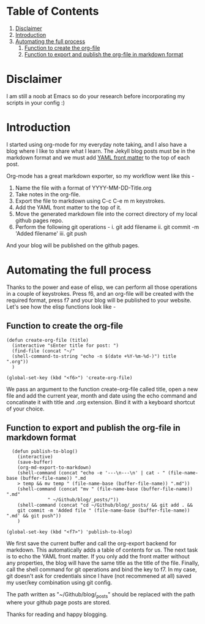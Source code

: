 ---
---


# Table of Contents

1.  [Disclaimer](#org7371457)
2.  [Introduction](#org46191eb)
3.  [Automating the full process](#org98c53cc)
    1.  [Function to create the org-file](#org1b4ca1b)
    2.  [Function to export and publish the org-file in markdown format](#org3cfcb6d)


<a id="org7371457"></a>

# Disclaimer

I am still a noob at Emacs so do your research before incorporating my scripts in your config :)


<a id="org46191eb"></a>

# Introduction

I started using org-mode for my everyday note taking, and I also have a blog where I like to share what I learn.
The Jekyll blog posts must be in the markdown format and we must add [YAML front matter](https://jekyllrb.com/docs/front-matter/) to the top of each 
post.

Org-mode has a great markdown exporter, so my workflow went like this -

1.  Name the file with a format of YYYY-MM-DD-Title.org
2.  Take notes in the org-file.
3.  Export the file to markdown using C-c C-e m m keystrokes.
4.  Add the YAML front matter to the top of it.
5.  Move the generated markdown file into the correct directory of my local github pages repo.
6.  Perform the following git operations -
    i.   git add filename
    ii.  git commit -m 'Added filename'
    iii. git push

And your blog will be published on the github pages. 


<a id="org98c53cc"></a>

# Automating the full process

Thanks to the power and ease of elisp, we can perform all those operations in a couple of keystrokes.
Press f6, and an org-file will be created with the required format, press f7 and your blog will be published
to your website. Let's see how the elisp functions look like -


<a id="org1b4ca1b"></a>

## Function to create the org-file

    (defun create-org-file (title)
      (interactive "sEnter title for post: ")
      (find-file (concat "~/" 
      (shell-command-to-string "echo -n $(date +%Y-%m-%d-)") title ".org"))
      )
    
    (global-set-key (kbd "<f6>") 'create-org-file)

We pass an argument to the function create-org-file called title, open a new file and add the current year,
month and date using the echo command and concatinate it with title and .org extension. Bind it with a 
keyboard shortcut of your choice.


<a id="org3cfcb6d"></a>

## Function to export and publish the org-file in markdown format

      (defun publish-to-blog()
        (interactive)
        (save-buffer)
        (org-md-export-to-markdown)
        (shell-command (concat "echo -e '---\n---\n' | cat - " (file-name-base (buffer-file-name)) ".md 
    	> temp && mv temp " (file-name-base (buffer-file-name)) ".md"))
        (shell-command (concat "mv " (file-name-base (buffer-file-name)) ".md"
    			   " ~/Github/blog/_posts/"))
        (shell-command (concat "cd ~/Github/blog/_posts/ && git add . && 
        git commit -m 'Added file " (file-name-base (buffer-file-name)) ".md' && git push"))
        )
    
    (global-set-key (kbd "<f7>") 'publish-to-blog)

We first save the current buffer and call the org-export backend for markdown. This automatically adds a table
of contents for us.
The next task is to echo the YAML front matter. If you only add the front matter without any properties,
the blog will have the same title as the title of the file. 
Finally, call the shell command for git operations and bind the key to f7. In my case, git doesn't ask for
credentials since I have (not recommened at all) saved my user/key combination using git config.

The path written as "~/Github/blog/<sub>posts</sub>" should be replaced with the path where your github page posts
are stored.

Thanks for reading and happy blogging.


